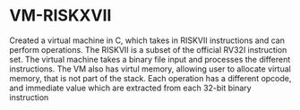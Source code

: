 # VM-RISKXVII
Created a virtual machine in C, which takes in RISKVII instructions and can perform operations. The RISKVII is a subset of the official RV32I instruction set. The virtual machine takes a binary file input and processes the different instructions. The VM also has virtul memory, allowing user to allocate virtual memory, that is not part of the stack. Each operation has a different opcode, and immediate value which are extracted from each 32-bit binary instruction
